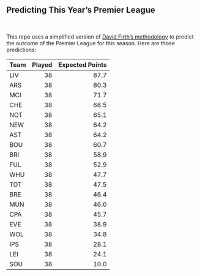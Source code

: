 
<!-- README.md is generated from README.Rmd. Please edit that file -->

## Predicting This Year’s Premier League

<br/>

This repo uses a simplified version of [David Firth’s
methodology](https://github.com/DavidFirth/alt3code) to predict the
outcome of the Premier League for this season. Here are those
predictions:

<table>
<thead>
<tr>
<th style="text-align:left;">
Team
</th>
<th style="text-align:right;">
Played
</th>
<th style="text-align:right;">
Expected Points
</th>
</tr>
</thead>
<tbody>
<tr>
<td style="text-align:left;">
LIV
</td>
<td style="text-align:right;">
38
</td>
<td style="text-align:right;">
87.7
</td>
</tr>
<tr>
<td style="text-align:left;">
ARS
</td>
<td style="text-align:right;">
38
</td>
<td style="text-align:right;">
80.3
</td>
</tr>
<tr>
<td style="text-align:left;">
MCI
</td>
<td style="text-align:right;">
38
</td>
<td style="text-align:right;">
71.7
</td>
</tr>
<tr>
<td style="text-align:left;">
CHE
</td>
<td style="text-align:right;">
38
</td>
<td style="text-align:right;">
66.5
</td>
</tr>
<tr>
<td style="text-align:left;">
NOT
</td>
<td style="text-align:right;">
38
</td>
<td style="text-align:right;">
65.1
</td>
</tr>
<tr>
<td style="text-align:left;">
NEW
</td>
<td style="text-align:right;">
38
</td>
<td style="text-align:right;">
64.2
</td>
</tr>
<tr>
<td style="text-align:left;">
AST
</td>
<td style="text-align:right;">
38
</td>
<td style="text-align:right;">
64.2
</td>
</tr>
<tr>
<td style="text-align:left;">
BOU
</td>
<td style="text-align:right;">
38
</td>
<td style="text-align:right;">
60.7
</td>
</tr>
<tr>
<td style="text-align:left;">
BRI
</td>
<td style="text-align:right;">
38
</td>
<td style="text-align:right;">
58.9
</td>
</tr>
<tr>
<td style="text-align:left;">
FUL
</td>
<td style="text-align:right;">
38
</td>
<td style="text-align:right;">
52.9
</td>
</tr>
<tr>
<td style="text-align:left;">
WHU
</td>
<td style="text-align:right;">
38
</td>
<td style="text-align:right;">
47.7
</td>
</tr>
<tr>
<td style="text-align:left;">
TOT
</td>
<td style="text-align:right;">
38
</td>
<td style="text-align:right;">
47.5
</td>
</tr>
<tr>
<td style="text-align:left;">
BRE
</td>
<td style="text-align:right;">
38
</td>
<td style="text-align:right;">
46.4
</td>
</tr>
<tr>
<td style="text-align:left;">
MUN
</td>
<td style="text-align:right;">
38
</td>
<td style="text-align:right;">
46.0
</td>
</tr>
<tr>
<td style="text-align:left;">
CPA
</td>
<td style="text-align:right;">
38
</td>
<td style="text-align:right;">
45.7
</td>
</tr>
<tr>
<td style="text-align:left;">
EVE
</td>
<td style="text-align:right;">
38
</td>
<td style="text-align:right;">
38.9
</td>
</tr>
<tr>
<td style="text-align:left;">
WOL
</td>
<td style="text-align:right;">
38
</td>
<td style="text-align:right;">
34.8
</td>
</tr>
<tr>
<td style="text-align:left;">
IPS
</td>
<td style="text-align:right;">
38
</td>
<td style="text-align:right;">
28.1
</td>
</tr>
<tr>
<td style="text-align:left;">
LEI
</td>
<td style="text-align:right;">
38
</td>
<td style="text-align:right;">
24.1
</td>
</tr>
<tr>
<td style="text-align:left;">
SOU
</td>
<td style="text-align:right;">
38
</td>
<td style="text-align:right;">
10.0
</td>
</tr>
</tbody>
</table>
